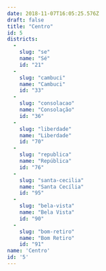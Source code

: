 ```yaml
---
date: 2018-11-07T16:05:25.576Z
draft: false
title: "Centro"
id: 5
districts:
  -
    slug: "se"
    name: "Sé"
    id: "21"
  -
    slug: "cambuci"
    name: "Cambuci"
    id: "33"
  -
    slug: "consolacao"
    name: "Consolação"
    id: "36"
  -
    slug: "liberdade"
    name: "Liberdade"
    id: "70"
  -
    slug: "republica"
    name: "República"
    id: "76"
  -
    slug: "santa-cecilia"
    name: "Santa Cecília"
    id: "95"
  -
    slug: "bela-vista"
    name: "Bela Vista"
    id: "90"
  -
    slug: "bom-retiro"
    name: "Bom Retiro"
    id: "91"
name: 'Centro'
id: '5'
---
```

		